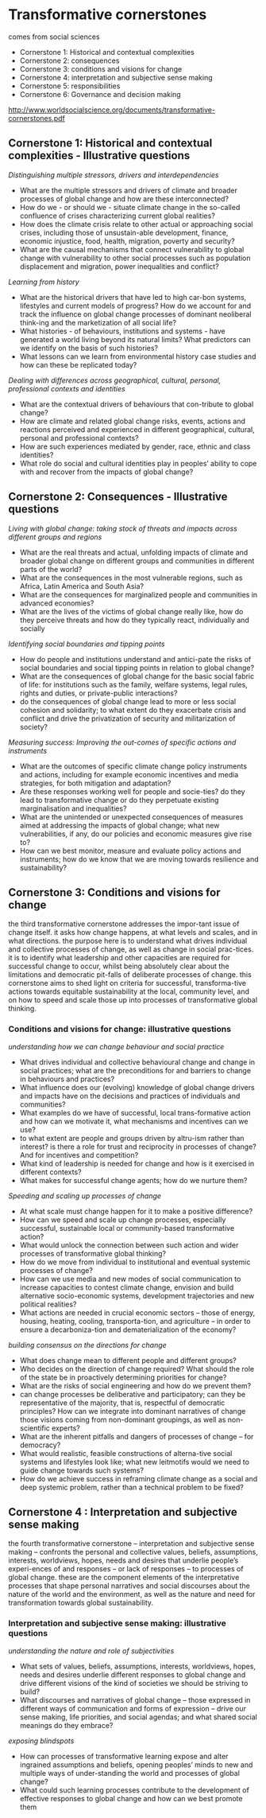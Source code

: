 # Transformative cornerstones

comes from social sciences

- Cornerstone 1: Historical and contextual complexities
- Cornerstone 2: consequences
- Cornerstone 3: conditions and visions for change
- Cornerstone 4: interpretation and subjective sense making 
- Cornerstone 5: responsibilities
- Cornerstone 6: Governance and decision making

http://www.worldsocialscience.org/documents/transformative-cornerstones.pdf


## Cornerstone 1: Historical and contextual complexities - Illustrative questions

*Distinguishing multiple stressors, drivers and interdependencies*
-   What are the multiple stressors and drivers of climate and broader processes of global change and how are these interconnected?
-   How do we -  or should we -  situate climate change in the so-called confluence of crises characterizing current global realities?
-   How does the climate crisis relate to other actual or approaching social crises, including those of unsustain-able development, finance, economic injustice, food, health, migration, poverty and security?
-   What are the causal mechanisms that connect vulnerability to global change with vulnerability to other social processes such as population displacement and migration, power inequalities and conflict?

*Learning from history*
-   What are the historical drivers that have led to high car-bon systems, lifestyles and current models of progress? How do we account for and track the influence on global change processes of dominant neoliberal think-ing and the marketization of all social life?
-   What histories -  of behaviours, institutions and systems -  have generated a world living beyond its natural limits? What predictors can we identify on the basis of such histories?
-   What lessons can we learn from environmental history case studies and how can these be replicated today?


*Dealing with differences across  geographical, cultural, personal,  professional contexts and identities*
-   What are the contextual drivers of behaviours that con-tribute to global change?
-   How are climate and related global change risks, events, actions and reactions perceived and experienced in different geographical, cultural, personal and professional contexts?
-   How are such experiences mediated by gender, race, ethnic and class identities?
-   What role do social and cultural identities play in peoples’ ability to cope with and recover from the impacts of global change?

## Cornerstone 2: Consequences - Illustrative questions

*Living with global change: taking stock of threats and impacts  across different groups and regions*
-  What are the real threats and actual, unfolding impacts of climate and broader global change on different groups and communities in different parts of the world?
-   What are the consequences in the most vulnerable regions, such as Africa, Latin America and South Asia? 
-   What are the consequences for marginalized people and communities in advanced economies? 
-   What are the lives of the victims of global change really like, how do they perceive threats and how do they typically react, individually and socially


*Identifying social boundaries and tipping points*
-   How do people and institutions understand and antici-pate the risks of social boundaries and social tipping points in relation to global change?
-   What are the consequences of global change for the basic social fabric of life: for institutions such as the family, welfare systems, legal rules, rights and duties, or private-public interactions?
-   do the consequences of global change lead to more or less social cohesion and solidarity; to what extent do they exacerbate crisis and conflict and drive the privatization of security and militarization of society?

*Measuring success: Improving the out-comes of specific actions and instruments*
-   What are the outcomes of specific climate change policy instruments and actions, including for example economic incentives and media strategies, for both mitigation and adaptation?
-   Are these responses working well for people and socie-ties? do they lead to transformative change or do they perpetuate existing marginalisation and inequalities? 
-   What are the unintended or unexpected consequences of measures aimed at addressing the impacts of global change; what new vulnerabilities, if any, do our policies and economic measures give rise to?
-   How can we best monitor, measure and evaluate policy actions and instruments; how do we know that we are moving towards resilience and sustainability?

## Cornerstone 3: Conditions and visions for change

the third transformative cornerstone addresses the impor-tant issue of change itself. it asks how change happens, at what levels and scales, and in what directions. the purpose here is to understand what drives individual and collective processes  of  change,  as  well  as  change  in  social  prac-tices. it is to identify what leadership and other capacities are  required  for  successful  change  to  occur,  whilst  being  absolutely clear about the limitations and democratic pit-falls  of  deliberate  processes  of  change.  this  cornerstone  aims  to  shed  light  on  criteria  for  successful,  transforma-tive  actions  towards  equitable  sustainability  at  the  local,  community level, and on how to speed and scale those up into processes of transformative global thinking. 

### Conditions and visions for change: illustrative questions

*understanding how we can change  behaviour and social practice*
-   What drives individual and collective behavioural change and change in social practices; what are the preconditions for and barriers to change in behaviours and practices?
-   What influence does our (evolving) knowledge of global change drivers and impacts have on the decisions and practices of individuals and communities?
-   What examples do we have of successful, local trans-formative action and how can we motivate it, what mechanisms and incentives can we use?
-   to what extent are people and groups driven by altru-ism rather than interest? is there a role for trust and reciprocity in processes of change? And for incentives and competition? 
-   What kind of leadership is needed for change and how is it exercised in different contexts?
-   What makes for successful change agents; how do we nurture them?

*Speeding and scaling up processes of change*
-   At what scale must change happen for it to make a positive difference? 
-   How can we speed and scale up change processes, especially successful, sustainable local or community-based transformative action?
-   What would unlock the connection between such action and wider processes of transformative global thinking?
-   How do we move from individual to institutional and eventual systemic processes of change? 
-   How can we use media and new modes of social communication to increase capacities to contest climate change, envision and build alternative socio-economic systems, development trajectories and new political realities?
-   What actions are needed in crucial economic sectors – those of energy, housing, heating, cooling, transporta-tion, and agriculture – in order to ensure a decarboniza-tion and dematerialization of the economy?


*building consensus on the directions for change*
-   What does change mean to different people and different groups? 
-   Who decides on the direction of change required? What should the role of the state be in proactively determining priorities for change?
-   What are the risks of social engineering and how do we prevent them?
-   can change processes be deliberative and participatory; can they be representative of the majority, that is, respectful of democratic principles? How can we integrate into dominant narratives of change those visions coming from non-dominant groupings, as well as non-scientific experts? 
-   What are the inherent pitfalls and dangers of processes of change – for democracy?
-   What would realistic, feasible constructions of alterna-tive social systems and lifestyles look like; what new leitmotifs would we need to guide change towards such systems?
-   How do we achieve success in reframing climate change as a social and deep systemic problem, rather than a technical problem to be fixed?

## Cornerstone 4 : Interpretation and subjective sense making

the fourth transformative cornerstone – interpretation and subjective sense making – confronts the personal and collective values, beliefs, assumptions, interests, worldviews, hopes,  needs  and  desires  that  underlie  people’s  experi-ences  of  and  responses  –  or  lack  of  responses  –  to  processes  of  global  change.  these  are  the  component  elements of the interpretative processes that shape personal narratives  and  social  discourses  about  the  nature  of  the  world and the environment, as well as the nature and need for transformation towards global sustainability.

### Interpretation and subjective sense making: illustrative questions

*understanding the nature  and role of subjectivities*
-   What sets of values, beliefs, assumptions, interests, worldviews, hopes, needs and desires underlie different responses to global change and drive different visions of the kind of societies we should be striving to build?
-   What discourses and narratives of global change – those expressed in different ways of communication and forms of expression – drive our sense making, life priorities, and social agendas; and what shared social meanings do they embrace?

*exposing blindspots*
-   How can processes of transformative learning expose and alter ingrained assumptions and beliefs, opening peoples’ minds to new and multiple ways of under-standing the world and processes of global change?
-   What could such learning processes contribute to the development of effective responses to global change and how can we best promote them

